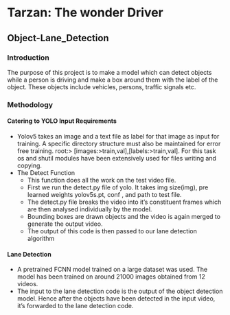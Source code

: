 # Tarzan: The wonder Driver
## Object-Lane_Detection

### Introduction
The purpose of this project is to make a model which can detect objects while a person is driving and make a box around them with the label of the object. These objects include vehicles, persons, traffic signals etc.

### Methodology
#### Catering to YOLO Input Requirements
- Yolov5 takes an image and a text file as label for that image as input for training. A specific directory structure must also be maintained for error free training.
root:> [images:>train,val],[labels:>train,val]. For this task os and shutil modules have been extensively used for files writing and copying.
- The Detect Function
  - This function does all the work on the test video file.
  - First we run the detect.py file of yolo. It takes img size(img), pre learned weights yolov5s.pt, conf , and path to test file.
  - The detect.py file breaks the video into it’s constituent frames which are then analysed individually by the model.
  - Bounding boxes are drawn objects and the video is again merged to generate the output video.
  - The output of this  code is then passed to our lane detection algorithm 

#### Lane Detection 
- A pretrained FCNN model trained on a large dataset was used. The model has been trained on around 21000 images obtained from 12 videos.
- The input to the lane detection code is the output of the object detection model. Hence after the objects have been detected in the input video, it’s forwarded to the lane detection code.

